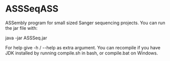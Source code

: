 # ASSSeqASS
ASSembly program for small sized Sanger sequencing projects. You can run the jar file with:

java -jar ASSSeq.jar

For help give -h / --help as extra argument. You can recompile if you have JDK installed by running compile.sh in bash, or compile.bat on Windows.

